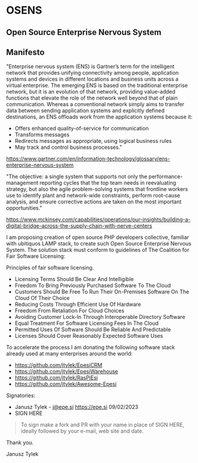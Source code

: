 # OSENS
## Open Source Enterprise Nervous System

## Manifesto

"Enterprise nervous system (ENS) is Gartner’s term for the intelligent network that provides unifying connectivity among people, application systems and devices in different locations and business units across a virtual enterprise. The emerging ENS is based on the traditional enterprise network, but it is an evolution of that network, providing value-added functions that elevate the role of the network well beyond that of plain communication. Whereas a conventional network simply aims to transfer data between sending application systems and explicitly defined destinations, an ENS offloads work from the application systems because it:

- Offers enhanced quality-of-service for communication
- Transforms messages
- Redirects messages as appropriate, using logical business rules
- May track and control business processes."

https://www.gartner.com/en/information-technology/glossary/ens-enterprise-nervous-system

"The objective: a single system that supports not only the performance-management reporting cycles that the top team needs in reevaluating strategy, but also the agile problem-solving systems that frontline workers use to identify plant and network-wide constraints, perform root-cause analysis, and ensure corrective actions are taken on the most important opportunities."

https://www.mckinsey.com/capabilities/operations/our-insights/building-a-digital-bridge-across-the-supply-chain-with-nerve-centers

I am proposing creation of open source PHP developers collective, familiar with ubitiquos LAMP stack, to create such Open Source Enterprise Nervous System.
The solution stack must conform to guidelines of The Coalition for Fair Software Licensing:

Principles of fair software licensing.

- Licensing Terms Should Be Clear And Intelligible
- Freedom To Bring Previously Purchased Software To The Cloud
- Customers Should Be Free To Run Their On-Premises Software On The Cloud Of Their Choice
- Reducing Costs Through Efficient Use Of Hardware
- Freedom From Retaliation For Cloud Choices
- Avoiding Customer Lock-In Through Interoperable Directory Software
- Equal Treatment For Software Licensing Fees In The Cloud
- Permitted Uses Of Software Should Be Reliable And Predictable
- Licenses Should Cover Reasonably Expected Software Uses

To accelerate the process I am donating the following software stack already used at many enterprises around the world:

- https://github.com/jtylek/EpesiCRM
- https://github.com/jtylek/EpesiWarehouse
- https://github.com/jtylek/RasPiEsi
- https://github.com/jtylek/Awesome-Epesi

Signatories:

- Janusz Tylek - j@epe.si https://epe.si 09/02/2023
- SIGN HERE

> To sign make a fork and PR with your name in place of SIGN HERE, ideally followed by your e-mail, web site and date.

Thank you.

Janusz Tylek

